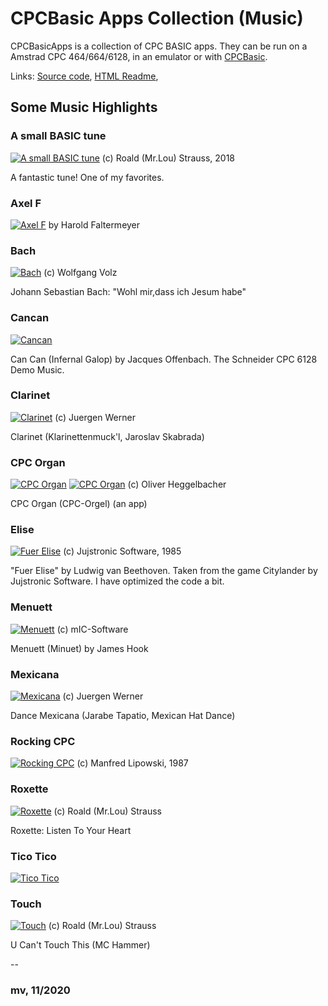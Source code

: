 # CPCBasic Apps Collection (Music)

CPCBasicApps is a collection of CPC BASIC apps.
They can be run on a Amstrad CPC 464/664/6128, in an emulator or with
[CPCBasic](https://benchmarko.github.io/CPCBasic/cpcbasic.html).

Links:
[Source code](https://github.com/benchmarko/CPCBasicApps/),
[HTML Readme](https://github.com/benchmarko/CPCBasicApps/#readme),

## Some Music Highlights

### A small BASIC tune

[![A small BASIC tune](../../img/asbtune.png)](https://benchmarko.github.io/CPCBasic/cpcbasic.html?database=apps&example=music/asbtune) (c) Roald (Mr.Lou) Strauss, 2018

A fantastic tune! One of my favorites.

### Axel F

[![Axel F](../../img/axelf.png)](https://benchmarko.github.io/CPCBasic/cpcbasic.html?database=apps&example=music/axelf) by Harold Faltermeyer

### Bach

[![Bach](../../img/bach.png)](https://benchmarko.github.io/CPCBasic/cpcbasic.html?database=apps&example=music/bach) (c) Wolfgang Volz

Johann Sebastian Bach: "Wohl mir,dass ich Jesum habe"

### Cancan

[![Cancan](../../img/cancan.png)](https://benchmarko.github.io/CPCBasic/cpcbasic.html?database=apps&example=music/cancan)

Can Can (Infernal Galop) by Jacques Offenbach.
The Schneider CPC 6128 Demo Music.

### Clarinet

[![Clarinet](../../img/clarinet.png)](https://benchmarko.github.io/CPCBasic/cpcbasic.html?database=apps&example=music/clarinet) (c) Juergen Werner

Clarinet (Klarinettenmuck'l, Jaroslav Skabrada)

### CPC Organ

[![CPC Organ](../../img/cpcorgan.png)](https://benchmarko.github.io/CPCBasic/cpcbasic.html?database=apps&example=music/cpcorgan)
[![CPC Organ](../../img/cpcorgan2.png)](https://benchmarko.github.io/CPCBasic/cpcbasic.html?database=apps&example=music/cpcorgan) (c) Oliver Heggelbacher

CPC Organ (CPC-Orgel) (an app)

### Elise

[![Fuer Elise](../../img/elise.png)](https://benchmarko.github.io/CPCBasic/cpcbasic.html?database=apps&example=music/elise) (c) Jujstronic Software, 1985

"Fuer Elise" by Ludwig van Beethoven. Taken from the game Citylander by Jujstronic Software. I have optimized the code a bit.

### Menuett

[![Menuett](../../img/menuett.png)](https://benchmarko.github.io/CPCBasic/cpcbasic.html?database=apps&example=music/menuett) (c) mIC-Software

Menuett (Minuet) by James Hook

### Mexicana

[![Mexicana](../../img/mexicana.png)](https://benchmarko.github.io/CPCBasic/cpcbasic.html?database=apps&example=music/mexicana) (c) Juergen Werner

Dance Mexicana (Jarabe Tapatio, Mexican Hat Dance)

### Rocking CPC

[![Rocking CPC](../../img/rocking.png)](https://benchmarko.github.io/CPCBasic/cpcbasic.html?database=apps&example=music/rocking) (c) Manfred Lipowski, 1987

### Roxette

[![Roxette](../../img/roxette.png)](https://benchmarko.github.io/CPCBasic/cpcbasic.html?database=apps&example=music/roxette) (c) Roald (Mr.Lou) Strauss

Roxette: Listen To Your Heart

### Tico Tico

[![Tico Tico](../../img/ticotico.png)](https://benchmarko.github.io/CPCBasic/cpcbasic.html?database=apps&example=music/ticotico)

### Touch

[![Touch](../../img/touch.png)](https://benchmarko.github.io/CPCBasic/cpcbasic.html?database=apps&example=music/touch) (c) Roald (Mr.Lou) Strauss

U Can't Touch This (MC Hammer)

--

### **mv, 11/2020**
